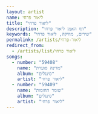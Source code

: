 ```yaml
---
layout: artist
name: ליאור פרחי
title: "ליאור פרחי"
description: "דף האמן ליאור פרחי"
keywords: "שירים, מוזיקה, ליאור פרחי"
permalink: /artists/ליאור-פרחי
redirect_from:
  - /artists/list/ליאור פרחי
songs:
  - number: "59408"
    name: "מדינה סוערת"
    album: "סינגלים"
    artist: "ליאור פרחי"
  - number: "59409"
    name: "שומר החומות"
    album: "סינגלים"
    artist: "ליאור פרחי"
---
```

